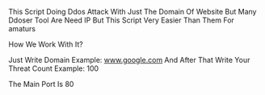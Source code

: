This Script Doing Ddos Attack With Just The Domain Of Website But Many Ddoser Tool Are Need IP But This Script Very Easier Than Them For amaturs


How We Work With It?

Just Write Domain Example: www.google.com
And After That Write Your Threat Count Example: 100

The Main Port Is 80
